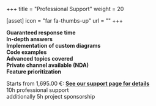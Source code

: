 +++
title = "Professional Support"
weight = 20

[asset]
  icon = "far fa-thumbs-up"
  url = ""
+++

**Guaranteed response time**\
**In-depth answers**\
**Implementation of custom diagrams**\
**Code examples**\
**Advanced topics covered**\
**Private channel available (NDA)**\
**Feature prioritization**

Starts from 1,695.00 €: **[See our support page for details](https://eclipsesource.com/technology/eclipse-glsp)**\
10h professional support\
additionally 5h project sponsorship 